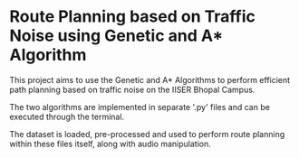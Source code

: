 
# Route Planning based on Traffic Noise using Genetic and A* Algorithm 

This project aims to use the Genetic and A* Algorithms to perform efficient path planning based on traffic noise on the IISER Bhopal Campus.

The two algorithms are implemented in separate '.py' files and can be executed through the terminal.

The dataset is loaded, pre-processed and used to perform route planning within these files itself, along with audio manipulation.
